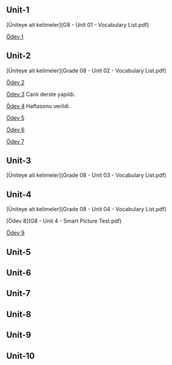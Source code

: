 ## Unit-1

[Üniteye ait kelimeler](G8 - Unit 01 - Vocabulary List.pdf)

[Ödev 1](Unit1-Practice1.pdf)

## Unit-2

[Üniteye ait kelimeler](Grade 08 - Unit 02 - Vocabulary List.pdf)

[Ödev 2](Unit2-Practice1.pdf) 

[Ödev 3](8.2.2.pdf) Canlı derste yapıldı.

[Ödev 4](8.2.3.pdf) Haftasonu verildi.

[Ödev 5](8.2.4.pdf)

[Ödev 6](8.2.5.pdf)

[Ödev 7](8.2.6.pdf)

## Unit-3

[Üniteye ait kelimeler](Grade 08 - Unit 03 - Vocabulary List.pdf)

## Unit-4

[Üniteye ait kelimeler](Grade 08 - Unit 04 - Vocabulary List.pdf)

[Ödev 8](G8 - Unit 4 - Smart Picture Test.pdf)

[Ödev 9](8.4.1.pdf)

## Unit-5

## Unit-6

## Unit-7

## Unit-8

## Unit-9

## Unit-10


